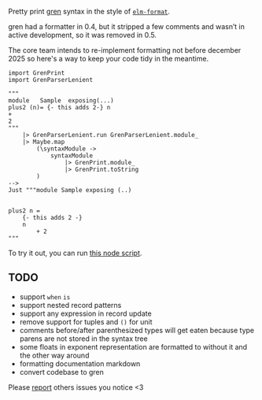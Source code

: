 Pretty print [gren](https://gren-lang.org/) syntax
in the style of [`elm-format`](https://github.com/avh4/gren-format).

gren had a formatter in 0.4, but it stripped a few comments and wasn’t in active development, so it was removed in 0.5.

The core team intends to re-implement formatting not before december 2025
so here's a way to keep your code tidy in the meantime.


```gren
import GrenPrint
import GrenParserLenient

"""
module   Sample  exposing(...)
plus2 (n)= {- this adds 2-} n
+
2
"""
    |> GrenParserLenient.run GrenParserLenient.module_
    |> Maybe.map
        (\syntaxModule ->
            syntaxModule
                |> GrenPrint.module_
                |> GrenPrint.toString
        )
-->
Just """module Sample exposing (..)


plus2 n =
    {- this adds 2 -}
    n
        + 2
"""
```

To try it out, you can
run [this node script](https://github.com/lue-bird/gren-format-unofficial/tree/main/node-gren-format-unofficial).


## TODO
  - support `when` `is`
  - support nested record patterns
  - support any expression in record update
  - remove support for tuples and `()` for unit
  - comments before/after parenthesized types will get eaten because type parens are not stored in the syntax tree
  - some floats in exponent representation are formatted to without it and the other way around
  - formatting documentation markdown
  - convert codebase to gren

Please [report](https://github.com/lue-bird/gren-format-unofficial/issues/new) others issues you notice <3
